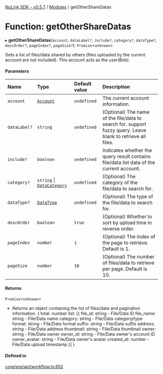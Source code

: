[NuLink SDK - v0.5.7](../README.md) / [Modules](../modules.md) / getOtherShareDatas

# Function: getOtherShareDatas

▸ **getOtherShareDatas**(`account`, `dataLabel?`, `include?`, `category?`, `dataType?`, `descOrder?`, `pageIndex?`, `pageSize?`): `Promise`<`unknown`\>

Gets a list of files/data shared by others (files uploaded by the current account are not included). This account acts as the user(Bob).

#### Parameters

| Name | Type | Default value | Description |
| :------ | :------ | :------ | :------ |
| `account` | [`Account`](../classes/Account.md) | `undefined` | The current account information. |
| `dataLabel?` | `string` | `undefined` | (Optional) The name of the file/data to search for. support fuzzy query. Leave blank to retrieve all files. |
| `include?` | `boolean` | `undefined` | Indicates whether the query result contains file/data list data of the current account. |
| `category?` | `string` \| [`DataCategory`](../enums/DataCategory.md) | `undefined` | (Optional) The category of the file/data to search for. |
| `dataType?` | [`DataType`](../enums/DataType.md) | `undefined` | (Optional) The type of the file/data to search for. |
| `descOrder` | `boolean` | `true` | (Optional) Whether to sort by upload time in reverse order. |
| `pageIndex` | `number` | `1` | (Optional) The index of the page to retrieve. Default is 1. |
| `pageSize` | `number` | `10` | (Optional) The number of files/data to retrieve per page. Default is 10. |

#### Returns

`Promise`<`unknown`\>

- Returns an object containing the list of files/data and pagination information.
                        {
                            total: number
                            list: [{
                                file_id: string - File/Data ID
                                file_name: string - File/Data name
                                category: string - File/Data category/type
                                format: string - File/Data format
                                suffix: string - File/Data suffix
                                address: string - File/Data address
                                thumbnail: string - File/Data thumbnail
                                owner: string - File/Data owner
                                owner_id: string - File/Data owner's account ID
                                owner_avatar: string - File/Data owner's avatar
                                created_at: number - File/Data upload timestamp
                            }]
                        }

#### Defined in

[core/pre/api/workflow.ts:652](https://github.com/NuLink-network/nulink-sdk/blob/11cbdd7/src/core/pre/api/workflow.ts#L652)
